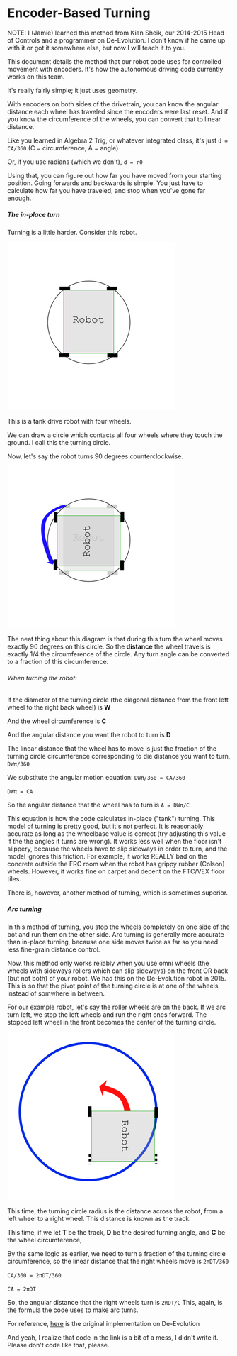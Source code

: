 # Encoder-Based Turning
NOTE:  I (Jamie) learned this method from Kian Sheik, our 2014-2015 Head of Controls and a programmer on De-Evolution.  I don't know if he came up with it or got it somewhere else, but now I will teach it to you.  

This document details the method that our robot code uses for controlled movement with encoders.  It's how the autonomous driving code currently works on this team. 

It's really fairly simple; it just uses geometry.

With encoders on both sides of the drivetrain, you can know the angular distance each wheel has traveled since the encoders were last reset.
And if you know the circumference of the wheels, you can convert that to linear distance.

Like you learned in Algebra 2 Trig, or whatever integrated class, it's just `d = CA/360`
(C = circumference, A = angle)

Or, if you use radians (which we don't), `d = rθ`

Using that, you can figure out how far you have moved from your starting position.
Going forwards and backwards is simple.  You just have to calculate how far you have traveled, and stop when you've gone far enough.

##### The in-place turn

Turning is a little harder. 
Consider this robot.

![Explanation Image 1](https://github.com/Team3128/info/raw/master/resources/images/turning-explanation-1.png
)

This is a tank drive robot with four wheels.

We can draw a circle which contacts all four wheels where they touch the ground.  I call this the turning circle.

Now, let's say the robot turns 90 degrees counterclockwise.
![Explanation Image 2](https://github.com/Team3128/info/raw/master/resources/images/turning-explanation-2.png)

The neat thing about this diagram is that during this turn the wheel moves exactly 90 degrees on this circle.  So the **distance** the wheel travels is exactly 1/4 the circumference of the circle.  Any turn angle can be converted to a fraction of this circumference.

###### When turning the robot:

If the diameter of the turning circle (the diagonal distance from the front left wheel to the right back wheel) is **W**

And the wheel circumference is **C**

And the angular distance you want the robot to turn is **D**

The linear distance that the wheel has to move is just the fraction of the turning circle circumference corresponding to die distance you want to turn, `DWπ/360`

We substitute the angular motion equation: `DWπ/360 = CA/360`

`DWπ = CA`

So the angular distance that the wheel has to turn is `A = DWπ/C`


This equation is how the code calculates in-place ("tank") turning.  This model of turning is pretty good, but it's not perfect.  It is reasonably accurate as long as the wheelbase value is correct (try adjusting this value if the the angles it turns are wrong). It works less well when the floor isn't slippery, because the wheels have to slip sideways in order to turn, and the model ignores this friction.  For example, it works REALLY bad on the concrete outside the FRC room when the robot has grippy rubber (Colson) wheels.  However, it works fine on carpet and decent on the FTC/VEX floor tiles.

There is, however, another method of turning, which is sometimes superior.

##### Arc turning

In this method of turning, you stop the wheels completely on one side of the bot and run them on the other side. Arc turning is generally more accurate than in-place turning, because one side moves twice as far so you need less fine-grain distance control.

Now, this method only works reliably  when you use omni wheels (the wheels with sideways rollers which can slip sideways) on the front OR back (but not both) of your robot.  We had this on the De-Evolution robot in 2015.  This is so that the pivot point of the turning circle is at one of the wheels, instead of somwhere in between.

  For our example robot, let's say the roller wheels are on the back.  If we arc turn left, we stop the left wheels and run the right ones forward.  The stopped left wheel in the front becomes the center of the turning circle. 

![Explanation Image 3](https://github.com/Team3128/info/raw/master/resources/images/turning-explanation-3.png)

This time, the turning circle radius is the distance across the robot, from a left wheel to a right wheel.  This distance is known as the track.

This time, if we let **T** be the track, **D** be the desired turning angle, and **C** be the wheel circumference, 

By the same logic as earlier, we need to turn a fraction of the turning circle circumference, so the linear distance that the right wheels move is `2πDT/360`

`CA/360 = 2πDT/360`

`CA = 2πDT`

So, the angular distance that the right wheels turn is `2πDT/C` This, again, is the formula the code uses to make arc turns.

For reference, [here](https://github.com/De-Evolution/ftc-team-4278/blob/master/drivers/autoutils.h) is the original implementation on De-Evolution


And yeah, I realize that code in the link is a bit of a mess, I didn't write it.  Please don't code like that, please.
 
 